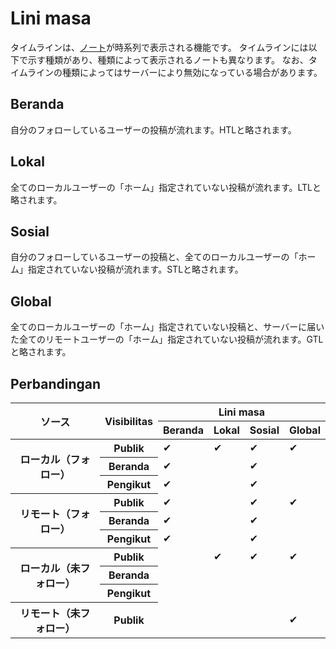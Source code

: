 # Lini masa

タイムラインは、[ノート](/docs/for-users/features/note/)が時系列で表示される機能です。
タイムラインには以下で示す種類があり、種類によって表示されるノートも異なります。
なお、タイムラインの種類によってはサーバーにより無効になっている場合があります。

## Beranda

自分のフォローしているユーザーの投稿が流れます。HTLと略されます。

## Lokal

全てのローカルユーザーの「ホーム」指定されていない投稿が流れます。LTLと略されます。

## Sosial

自分のフォローしているユーザーの投稿と、全てのローカルユーザーの「ホーム」指定されていない投稿が流れます。STLと略されます。

## Global

全てのローカルユーザーの「ホーム」指定されていない投稿と、サーバーに届いた全てのリモートユーザーの「ホーム」指定されていない投稿が流れます。GTLと略されます。

## Perbandingan

<table>
    <thead>
        <tr>
            <th scope="col" rowspan="2">ソース</th>
            <th scope="col" rowspan="2">Visibilitas</th>
            <th scope="col" colspan="4">Lini masa</th>
        </tr>
        <tr>
            <th scope="col">Beranda</th>
            <th scope="col">Lokal</th>
            <th scope="col">Sosial</th>
            <th scope="col">Global</th>
        </tr>
    </thead>
    <tbody>
        <tr>
            <th scope="row" rowspan="3">ローカル（フォロー）</th>
            <th scope="row">Publik</th>
            <td>✔</td>
            <td>✔</td>
            <td>✔</td>
            <td>✔</td>
        </tr>
        <tr>
            <th scope="row">Beranda</th>
            <td>✔</td>
            <td></td>
            <td>✔</td>
            <td></td>
        </tr>
        <tr>
            <th scope="row">Pengikut</th>
            <td>✔</td>
            <td></td>
            <td>✔</td>
            <td></td>
        </tr>
        <tr>
            <th scope="row" rowspan="3">リモート（フォロー）</th>
            <th scope="row">Publik</th>
            <td>✔</td>
            <td></td>
            <td>✔</td>
            <td>✔</td>
        </tr>
        <tr>
            <th scope="row">Beranda</th>
            <td>✔</td>
            <td></td>
            <td>✔</td>
            <td></td>
        </tr>
        <tr>
            <th scope="row">Pengikut</th>
            <td>✔</td>
            <td></td>
            <td>✔</td>
            <td></td>
        </tr>
        <tr>
            <th scope="row" rowspan="3">ローカル（未フォロー）</th>
            <th scope="row">Publik</th>
            <td></td>
            <td>✔</td>
            <td>✔</td>
            <td>✔</td>
        </tr>
        <tr>
            <th scope="row">Beranda</th>
            <td></td>
            <td></td>
            <td></td>
            <td></td>
        </tr>
        <tr>
            <th scope="row">Pengikut</th>
            <td></td>
            <td></td>
            <td></td>
            <td></td>
        </tr>
        <tr>
            <th scope="row">リモート（未フォロー）</th>
            <th scope="row">Publik</th>
            <td></td>
            <td></td>
            <td></td>
            <td>✔</td>
        </tr>
    </tbody>
</table>
